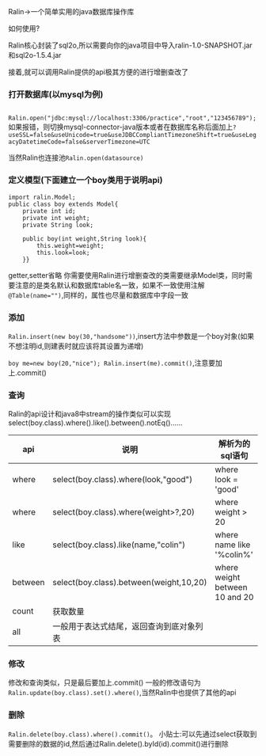 Ralin->一个简单实用的java数据库操作库

如何使用?

Ralin核心封装了sql2o,所以需要向你的java项目中导入ralin-1.0-SNAPSHOT.jar和sql2o-1.5.4.jar

接着,就可以调用Ralin提供的api极其方便的进行增删查改了

### 打开数据库(以mysql为例)
`        Ralin.open("jdbc:mysql://localhost:3306/practice","root","123456789");
`
如果报错，则切换mysql-connector-java版本或者在数据库名称后面加上`?useSSL=false&useUnicode=true&useJDBCCompliantTimezoneShift=true&useLegacyDatetimeCode=false&serverTimezone=UTC`

当然Ralin也连接池`Ralin.open(datasource)`

### 定义模型(下面建立一个boy类用于说明api)

```
import ralin.Model;
public class boy extends Model{
    private int id;
    private int weight;
    private String look;

    public boy(int weight,String look){
        this.weight=weight;
        this.look=look;
    }}
```
getter,setter省略
你需要使用Ralin进行增删查改的类需要继承Model类，同时需要注意的是类名默认和数据库table名一致，如果不一致使用注解`@Table(name="")`,同样的，属性也尽量和数据库中字段一致

### 添加
`Ralin.insert(new boy(30,"handsome"))`,insert方法中参数是一个boy对象(如果不想注明id,则建表时就应该将其设置为递增)

`
boy me=new boy(20,"nice");
Ralin.insert(me).commit()
`,注意要加上.commit()

### 查询

Ralin的api设计和java8中stream的操作类似可以实现select(boy.class).where().like().between().notEq()......


| api | 说明 | 解析为的sql语句 |
| ------ | ------ | ------ |
| where | select(boy.class).where(look,"good") | where look = 'good' |
| where | select(boy.class).where(weight>?,20) | where weight > 20 |
| like | select(boy.class).like(name,"colin") | where name like '%colin%' |
| between | select(boy.class).between(weight,10,20) |  where weight between 10 and 20 |
| count | 获取数量 |  |
| all | 一般用于表达式结尾，返回查询到底对象列表 |  |,还有很多api如`in`,`isNull`,`isNotNull`,`notEq`等等

### 修改
修改和查询类似，只是最后要加上.commit()
一般的修改语句为`Ralin.update(boy.class).set().where()`,当然Ralin中也提供了其他的api

### 删除
`Ralin.delete(boy.class).where().commit()`。
小贴士:可以先通过select获取到需要删除的数据的id,然后通过Ralin.delete().byId(id).commit()进行删除
